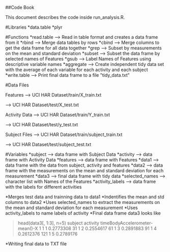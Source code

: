 ##Code Book

This document describes the code inside run_analysis.R.

#Libraries
*data.table
*plyr

#Functions
*read.table --> Read in table format and creates a data frame from it
*rbind --> Merge data tables by rows
*cbind --> Merge columns to get the data frame for all data together
*grep --> Subset by measurements on the mean and standard deviation
*subset --> Subset the data frame by selected names of Features
*gsub --> Label Names of Features using descriptive variable names
*aggregate --> Create independent tidy data set with the average of each variable for each activity and each subject
*write.table --> Print final data frame to a file "tidy_data.txt"

#Data Files

Features
  --> UCI HAR Dataset/train/X_train.txt

  --> UCI HAR Dataset/test/X_test.txt
         
Activity Data
  --> UCI HAR Dataset/train/Y_train.txt 

  --> UCI HAR Dataset/test/y_test.txt
              
Subject Files
  --> UCI HAR Dataset/train/subject_train.txt 

  --> UCI HAR Dataset/test/subject_test.txt
              

#Variables
*subject --> data frame with Subject Data
*activity --> data frame with Activity Data
*features --> data frame with Features
*data1 --> data frame with the data from subject, activity and features
*data2 --> data frame with the measurements on the mean and standard deviation for each measurement
*data3 --> final data frame with tidy data
*selected_names --> character list with Names of the Features
*activity_labels --> data frame with the labels for different activities

*Merges test data and trainning data to data1
*Indentifies the mean and std columns to data2
*Uses selected_names to extract the measurements on the mean and standard deviation for each measurement
*Uses activity_labels to name labels of activity
*Final data frame data3 looks like

>head(data3[, 1:3], n=5)
>    subject activity timeBodyAccelerometer-mean()-X
>1         1        1                      0.2773308
>31        1        2                      0.2554617
>61        1        3                      0.2891883
>91        1        4                      0.2612376
>121       1        5                      0.2789176

*Writing final data to TXT file
